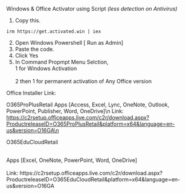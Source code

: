 Windows &amp; Office Activator using Script
<i>(less detection on Antivirus)</i>

1.  Copy this.
```
irm https://get.activated.win | iex
```
2. Open Windows Powershell [ Run as Admin]
3. Paste the code.
4. Click Yes
5. In Command Propmpt Menu Selction,
   <br>1 for Windows Activation</br>
   <br>2 then 1 for permanent activation of Any Office version</br>




Office Installer Link:

O365ProPlusRetail 
Apps [Access, Excel, Lync, OneNote, Outlook, PowerPoint, Publisher, Word, OneDrive]\n
Link: https://c2rsetup.officeapps.live.com/c2r/download.aspx?ProductreleaseID=O365ProPlusRetail&platform=x64&language=en-us&version=O16GA\n


<p>O365EduCloudRetail</p>
<br>Apps [Excel, OneNote, PowerPoint, Word, OneDrive]</br>
<br>Link: https://c2rsetup.officeapps.live.com/c2r/download.aspx?ProductreleaseID=O365EduCloudRetail&platform=x64&language=en-us&version=O16GA</br>

